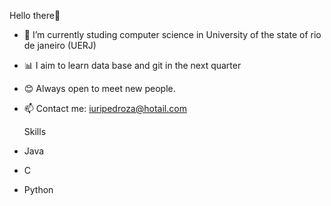   Hello there👋
- 📓 I’m currently studing computer science in University of the state of rio de janeiro (UERJ)
- 📊 I aim to learn data base and git in the next quarter
- 😊 Always open to meet new people.
- 📫 Contact me: iuripedroza@hotail.com

  Skills
- Java
- C
- Python
